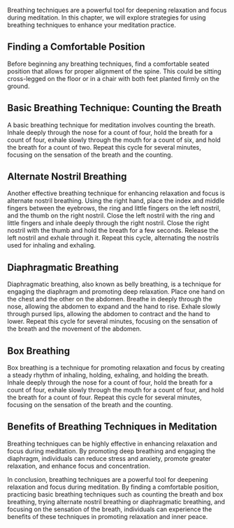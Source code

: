 
Breathing techniques are a powerful tool for deepening relaxation and focus during meditation. In this chapter, we will explore strategies for using breathing techniques to enhance your meditation practice.

Finding a Comfortable Position
------------------------------

Before beginning any breathing techniques, find a comfortable seated position that allows for proper alignment of the spine. This could be sitting cross-legged on the floor or in a chair with both feet planted firmly on the ground.

Basic Breathing Technique: Counting the Breath
----------------------------------------------

A basic breathing technique for meditation involves counting the breath. Inhale deeply through the nose for a count of four, hold the breath for a count of four, exhale slowly through the mouth for a count of six, and hold the breath for a count of two. Repeat this cycle for several minutes, focusing on the sensation of the breath and the counting.

Alternate Nostril Breathing
---------------------------

Another effective breathing technique for enhancing relaxation and focus is alternate nostril breathing. Using the right hand, place the index and middle fingers between the eyebrows, the ring and little fingers on the left nostril, and the thumb on the right nostril. Close the left nostril with the ring and little fingers and inhale deeply through the right nostril. Close the right nostril with the thumb and hold the breath for a few seconds. Release the left nostril and exhale through it. Repeat this cycle, alternating the nostrils used for inhaling and exhaling.

Diaphragmatic Breathing
-----------------------

Diaphragmatic breathing, also known as belly breathing, is a technique for engaging the diaphragm and promoting deep relaxation. Place one hand on the chest and the other on the abdomen. Breathe in deeply through the nose, allowing the abdomen to expand and the hand to rise. Exhale slowly through pursed lips, allowing the abdomen to contract and the hand to lower. Repeat this cycle for several minutes, focusing on the sensation of the breath and the movement of the abdomen.

Box Breathing
-------------

Box breathing is a technique for promoting relaxation and focus by creating a steady rhythm of inhaling, holding, exhaling, and holding the breath. Inhale deeply through the nose for a count of four, hold the breath for a count of four, exhale slowly through the mouth for a count of four, and hold the breath for a count of four. Repeat this cycle for several minutes, focusing on the sensation of the breath and the counting.

Benefits of Breathing Techniques in Meditation
----------------------------------------------

Breathing techniques can be highly effective in enhancing relaxation and focus during meditation. By promoting deep breathing and engaging the diaphragm, individuals can reduce stress and anxiety, promote greater relaxation, and enhance focus and concentration.

In conclusion, breathing techniques are a powerful tool for deepening relaxation and focus during meditation. By finding a comfortable position, practicing basic breathing techniques such as counting the breath and box breathing, trying alternate nostril breathing or diaphragmatic breathing, and focusing on the sensation of the breath, individuals can experience the benefits of these techniques in promoting relaxation and inner peace.
